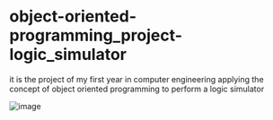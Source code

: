 # object-oriented-programming_project-logic_simulator
it is the project of my first  year in computer engineering applying the concept of object oriented programming to perform a logic simulator

![image](https://user-images.githubusercontent.com/88630231/177048696-47673089-34aa-411e-acd9-c1801eb865ce.png)
